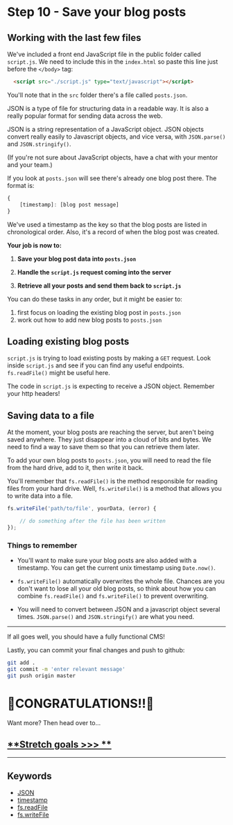 # Step 10 - Save your blog posts

## Working with the last few files

We've included a front end JavaScript file in the public folder called `script.js`. We need to include this in the `index.html` so paste this line just before the `</body>` tag:
```html
  <script src="./script.js" type="text/javascript"></script>
```

You'll note that in the `src` folder there's a file called `posts.json`.

JSON is a type of file for structuring data in a readable way. It is also a really popular format for sending data across the web.

JSON is a string representation of a JavaScript object. JSON objects convert really easily to Javascript objects, and vice versa, with `JSON.parse()` and `JSON.stringify()`.

(If you're not sure about JavaScript objects, have a chat with your mentor and your team.)

If you look at `posts.json` will see there's already one blog post there. The format is:
```js
{
    [timestamp]: [blog post message]
}
```

We've used a timestamp as the key so that the blog posts are listed in chronological order. Also, it's a record of when the blog post was created.


**Your job is now to:**

1. **Save your blog post data into `posts.json`**

2. **Handle the `script.js` request coming into the server**

3. **Retrieve all your posts and send them back to `script.js`**

You can do these tasks in any order, but it might be easier to:
1. first focus on loading the existing blog post in `posts.json`
2. work out how to add new blog posts to `posts.json`

## Loading existing blog posts

`script.js` is trying to load existing posts by making a `GET` request. Look inside `script.js` and see if you can find any useful endpoints. `fs.readFile()` might be useful here.


The code in `script.js` is expecting to receive a JSON object. Remember your http headers!

## Saving data to a file

At the moment, your blog posts are reaching the server, but aren't being saved anywhere.  They just disappear into a cloud of bits and bytes.  We need to find a way to save them so that you can retrieve them later.

To add your own blog posts to `posts.json`, you will need to read the file from the hard drive, add to it, then write it back.  

You'll remember that `fs.readFile()` is the method responsible for reading files from your hard drive.  Well, `fs.writeFile()` is a method that allows you to write data into a file.

```js
fs.writeFile('path/to/file', yourData, (error) {

    // do something after the file has been written
});
```

### Things to remember

* You'll want to make sure your blog posts are also added with a timestamp. You can get the current unix timestamp using `Date.now()`.

* `fs.writeFile()` automatically overwrites the whole file. Chances are you don't want to lose all your old blog posts, so think about how you can combine `fs.readFile()` and `fs.writeFile()` to prevent overwriting.

* You will need to convert between JSON and a javascript object several times. `JSON.parse()` and `JSON.stringify()` are what you need.

---

If all goes well, you should have a fully functional CMS!

Lastly, you can commit your final changes and push to github:
```bash
git add .
git commit -m 'enter relevant message'
git push origin master
```


🎉CONGRATULATIONS!!🎉
===


Want more?  Then head over to...  

## [**Stretch goals >>> **](stretch.md)
---
## Keywords
* [JSON](http://www.w3schools.com/js/js_json.asp)
* [timestamp](http://www.w3schools.com/jsref/jsref_now.asp)
* [fs.readFile](https://nodejs.org/docs/latest-v6.x/api/fs.html#fs_fs_readfile_filename_options_callback)
* [fs.writeFile](https://nodejs.org/docs/latest-v6.x/api/fs.html#fs_fs_readfile_filename_options_callback)
